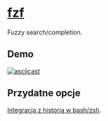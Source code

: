 # [fzf](https://github.com/junegunn/fzf)
Fuzzy search/completion.

## Demo
[![asciicast](https://asciinema.org/a/237804.svg)](https://asciinema.org/a/237804)

## Przydatne opcje
[Integracja z historią w bash/zsh](https://github.com/junegunn/fzf#fuzzy-completion-for-bash-and-zsh).
